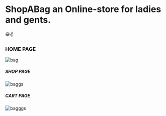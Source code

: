 
# ShopABag an Online-store for ladies and gents.
😀✌


### HOME PAGE
![bag](https://user-images.githubusercontent.com/43039787/127785137-e7f41477-476c-46e7-b195-053442523c87.JPG)


##### SHOP PAGE
![baggs](https://user-images.githubusercontent.com/43039787/127785148-90d59f51-bc64-4284-8c96-96194bbf7a34.JPG)

##### CART PAGE
![bagggs](https://user-images.githubusercontent.com/43039787/127785162-259b6cf0-5c5b-4803-a752-b0d6f330e25d.JPG)
